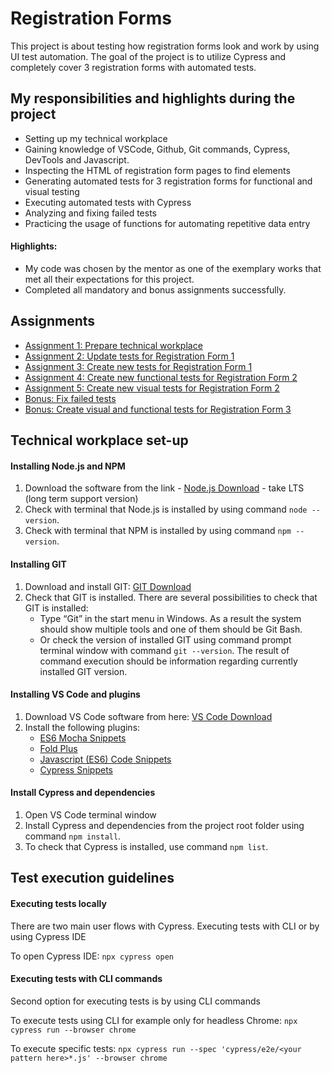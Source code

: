 # Registration Forms
This project is about testing how registration forms look and work by using UI test automation. The goal of the project is to utilize Cypress and completely cover 3 registration forms with automated tests.

## My responsibilities and highlights during the project
* Setting up my technical workplace
* Gaining knowledge of VSCode, Github, Git commands, Cypress, DevTools and Javascript.
* Inspecting the HTML of registration form pages to find elements
* Generating automated tests for 3 registration forms for functional and visual testing
* Executing automated tests with Cypress
* Analyzing and fixing failed tests
* Practicing the usage of functions for automating repetitive data entry

#### Highlights:
* My code was chosen by the mentor as one of the exemplary works that met all their expectations for this project.
* Completed all mandatory and bonus assignments successfully.

## Assignments
* [Assignment 1: Prepare technical workplace](https://github.com/MadAphrodite/Registration_Forms_Automation/tree/master?tab=readme-ov-file#technical-workplace-set-up)
* [Assignment 2: Update tests for Registration Form 1](https://github.com/MadAphrodite/Registration_Forms_Automation/blob/master/cypress/e2e/registration_form_1_test.cy.js)
* [Assignment 3: Create new tests for Registration Form 1](https://github.com/MadAphrodite/Registration_Forms_Automation/blob/master/cypress/e2e/registration_form_1_test.cy.js)
* [Assignment 4: Create new functional tests for Registration Form 2](https://github.com/MadAphrodite/Registration_Forms_Automation/blob/master/cypress/e2e/Birgit_Tikk_registration_form_2_test.cy.js)
* [Assignment 5: Create new visual tests for Registration Form 2](https://github.com/MadAphrodite/Registration_Forms_Automation/blob/master/cypress/e2e/Birgit_Tikk_registration_form_2_test.cy.js)
* [Bonus: Fix failed tests](https://github.com/MadAphrodite/Registration_Forms_Automation/blob/master/cypress/e2e/registration_form_4_test.cy.js)
* [Bonus: Create visual and functional tests for Registration Form 3](https://github.com/MadAphrodite/Registration_Forms_Automation/blob/master/cypress/e2e/registration_form_3_test.cy.js)

## Technical workplace set-up
#### Installing Node.js and NPM
1. Download the software from the link - [Node.js Download](https://nodejs.org/en/) - take LTS (long term support version)  
2. Check with terminal that Node.js is installed by using command `node --version`.
3. Check with terminal that NPM is installed by using command `npm --version`.
#### Installing GIT
1. Download and install GIT:  [GIT Download](https://git-scm.com/download/win)
2. Check that GIT is installed. There are several possibilities to check that GIT is installed:
    * Type “Git” in the start menu in Windows. As a result the system should show multiple tools and one of them should be Git Bash.
    * Or check the version of installed GIT using command prompt terminal window with command `git --version`. The result of command execution should be information regarding currently installed GIT version.
#### Installing VS Code and plugins
1. Download VS Code software from here: [VS Code Download](https://code.visualstudio.com/download)
2. Install the following plugins:
     * [ES6 Mocha Snippets](https://marketplace.visualstudio.com/items?itemName=spoonscen.es6-mocha-snippets)
     * [Fold Plus](https://marketplace.visualstudio.com/items?itemName=dakara.dakara-foldplus)
     * [Javascript (ES6) Code Snippets](https://marketplace.visualstudio.com/items?itemName=xabikos.JavaScriptSnippets)
     * [Cypress Snippets](https://marketplace.visualstudio.com/items?itemName=andrew-codes.cypress-snippets)
#### Install Cypress and dependencies
1. Open VS Code terminal window
2. Install Cypress and dependencies from the project root folder using command `npm install`.
3. To check that Cypress is installed, use command `npm list`.

## Test execution guidelines

#### Executing tests locally
There are two main user flows with Cypress. Executing tests with CLI or by using Cypress IDE

To open Cypress IDE:
`npx cypress open`

#### Executing tests with CLI commands
Second option for executing tests is by using CLI commands

To execute tests using CLI for example only for headless Chrome:
`npx cypress run --browser chrome`

To execute specific tests:
`npx cypress run --spec 'cypress/e2e/<your pattern here>*.js' --browser chrome`




